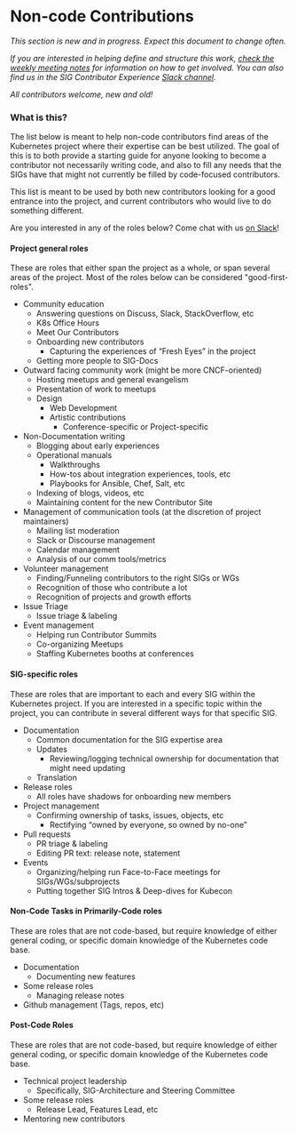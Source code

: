 # Non-code Contributions

*This section is new and in progress. Expect this document to change often.*

*If you are interested in helping define and structure this work, [check the weekly meeting notes](https://docs.google.com/document/d/1gdFWfkrapQclZ4-z4Lx2JwqKsJjXXUOVoLhBzZiZgSk/edit#) for information on how to get involved. You can also find us in the SIG Contributor Experience [Slack channel](https://kubernetes.slack.com/messages/sig-contribex).*

*All contributors welcome, new and old!*

### What is this?

The list below is meant to help non-code contributors find areas of the Kubernetes project where their expertise can be best utilized. The goal of this is to both provide a starting guide for anyone looking to become a contributor not necessarily writing code, and also to fill any needs that the SIGs have that might not currently be filled by code-focused contributors.

This list is meant to be used by both new contributors looking for a good entrance into the project, and current contributors who would live to do something different.

Are you interested in any of the roles below? Come chat with us [on Slack](https://kubernetes.slack.com/messages/sig-contribex)!

#### Project general roles
These are roles that either span the project as a whole, or span several areas of the project. Most of the roles below can be considered "good-first-roles".

- Community education
  - Answering questions on Discuss, Slack, StackOverflow, etc
  - K8s Office Hours
  - Meet Our Contributors
  - Onboarding new contributors
    - Capturing the experiences of “Fresh Eyes” in the project
  - Getting more people to SIG-Docs
- Outward facing community work (might be more CNCF-oriented)
  - Hosting meetups and general evangelism
  - Presentation of work to meetups
  - Design
    - Web Development
    - Artistic contributions
      - Conference-specific or Project-specific
- Non-Documentation writing
  - Blogging about early experiences
  - Operational manuals
    - Walkthroughs
    - How-tos about integration experiences, tools, etc
    - Playbooks for Ansible, Chef, Salt, etc
  - Indexing of blogs, videos, etc
  - Maintaining content for the new Contributor Site
- Management of communication tools (at the discretion of project maintainers)
  - Mailing list moderation
  - Slack or Discourse management
  - Calendar management
  - Analysis of our comm tools/metrics
- Volunteer management
  - Finding/Funneling contributors to the right SIGs or WGs
  - Recognition of those who contribute a lot
  - Recognition of projects and growth efforts
- Issue Triage
  - Issue triage & labeling
- Event management
  - Helping run Contributor Summits
  - Co-organizing Meetups
  - Staffing Kubernetes booths at conferences

#### SIG-specific roles
These are roles that are important to each and every SIG within the Kubernetes project. If you are interested in a specific topic within the project, you can contribute in several different ways for that specific SIG.

- Documentation
  - Common documentation for the SIG expertise area
  - Updates
    - Reviewing/logging technical ownership for documentation that might need updating
  - Translation
- Release roles
  - All roles have shadows for onboarding new members
- Project management
  - Confirming ownership of tasks, issues, objects, etc
    - Rectifying “owned by everyone, so owned by no-one”
- Pull requests
  - PR triage & labeling
  - Editing PR text: release note, statement
- Events
  - Organizing/helping run Face-to-Face meetings for SIGs/WGs/subprojects
  - Putting together SIG Intros & Deep-dives for Kubecon

#### Non-Code Tasks in Primarily-Code roles
These are roles that are not code-based, but require knowledge of either general coding, or specific domain knowledge of the Kubernetes code base.

- Documentation
  - Documenting new features
- Some release roles
  - Managing release notes
- Github management (Tags, repos, etc)

#### Post-Code Roles
These are roles that are not code-based, but require knowledge of either general coding, or specific domain knowledge of the Kubernetes code base.

- Technical project leadership
  - Specifically, SIG-Architecture and Steering Committee
- Some release roles
  - Release Lead, Features Lead, etc
- Mentoring new contributors
